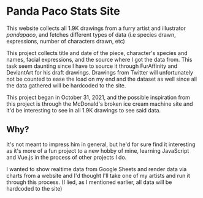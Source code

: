 # Panda Paco Stats Site

This website collects all 1.9K drawings from a furry artist and illustrator *pandapaco*, and fetches different types of data (i.e species drawn, expressions, number of characters drawn, etc)

This project collects title and date of the piece, character's species and names, facial expressions, and the source where I got the data from. This task seem daunting since I have to source it through FurAffinity and DeviantArt for his draft drawings. Drawings from Twitter will unfortunately not be counted to ease the load on my end and the dataset as well since all the data gathered will be hardcoded to the site.

This project began in October 31, 2021, and the possible inspiration from this project is through the McDonald's broken ice cream machine site and it'd be interesting to see in all 1.9K drawings to see said data.

## Why?

It's not meant to impress him in general, but he'd for sure find it interesting as it's more of a fun project to a new hobby of mine, learning JavaScript and Vue.js in the process of other projects I do.

I wanted to show realtime data from Google Sheets and render data via charts from a website and I'd thought I'll take one of my artists and run it through this process. (I lied, as I mentioned earlier, all data will be hardcoded to the site)
